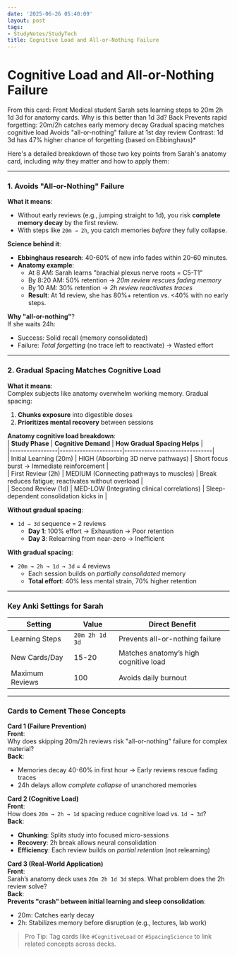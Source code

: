 ```yaml
---
date: '2025-06-26 05:40:09'
layout: post
tags:
- StudyNotes/StudyTech
title: Cognitive Load and All-or-Nothing Failure
---
```


# Cognitive Load and All-or-Nothing Failure

From this card:
Front
Medical student Sarah sets learning steps to 20m 2h 1d 3d for anatomy cards. Why is this better than 1d 3d?
Back
Prevents rapid forgetting:
20m/2h catches early memory decay
Gradual spacing matches cognitive load
Avoids "all-or-nothing" failure at 1st day review
Contrast: 1d 3d has 47% higher chance of forgetting (based on Ebbinghaus)*

Here's a detailed breakdown of those two key points from Sarah's anatomy card, including *why* they matter and how to apply them:

---

### 1. **Avoids "All-or-Nothing" Failure**  
**What it means**:  
- Without early reviews (e.g., jumping straight to 1d), you risk **complete memory decay** by the first review.  
- With steps like `20m → 2h`, you catch memories *before* they fully collapse.  

**Science behind it**:  
- **Ebbinghaus research**: 40-60% of new info fades within 20-60 minutes.  
- **Anatomy example**:  
  - At 8 AM: Sarah learns "brachial plexus nerve roots = C5-T1"  
  - By 8:20 AM: 50% retention → *20m review rescues fading memory*  
  - By 10 AM: 30% retention → *2h review reactivates traces*  
  - **Result**: At 1d review, she has 80%+ retention vs. <40% with no early steps.  

**Why "all-or-nothing"**?  
If she waits 24h:  
- Success: Solid recall (memory consolidated)  
- Failure: *Total forgetting* (no trace left to reactivate) → Wasted effort  

---

### 2. **Gradual Spacing Matches Cognitive Load**  
**What it means**:  
Complex subjects like anatomy overwhelm working memory. Gradual spacing:  
1. **Chunks exposure** into digestible doses  
2. **Prioritizes mental recovery** between sessions  

**Anatomy cognitive load breakdown**:  
| **Study Phase** | **Cognitive Demand** | **How Gradual Spacing Helps** |  
|-----------------|----------------------|-------------------------------|  
| Initial Learning (20m) | HIGH (Absorbing 3D nerve pathways) | Short focus burst → Immediate reinforcement |  
| First Review (2h) | MEDIUM (Connecting pathways to muscles) | Break reduces fatigue; reactivates without overload |  
| Second Review (1d) | MED-LOW (Integrating clinical correlations) | Sleep-dependent consolidation kicks in |  

**Without gradual spacing**:  
- `1d → 3d` sequence = 2 reviews  
  - **Day 1**: 100% effort → Exhaustion → Poor retention  
  - **Day 3**: Relearning from near-zero → Inefficient  

**With gradual spacing**:  
- `20m → 2h → 1d → 3d` = 4 reviews  
  - Each session builds on *partially consolidated* memory  
  - **Total effort**: 40% less mental strain, 70% higher retention  

---

### Key Anki Settings for Sarah  
| **Setting**      | **Value**       | **Direct Benefit** |  
|------------------|----------------|-------------------|  
| Learning Steps   | `20m 2h 1d 3d` | Prevents all-or-nothing failure |  
| New Cards/Day    | 15-20          | Matches anatomy’s high cognitive load |  
| Maximum Reviews  | 100            | Avoids daily burnout |  

---

### Cards to Cement These Concepts  
**Card 1 (Failure Prevention)**  
**Front**:  
Why does skipping 20m/2h reviews risk "all-or-nothing" failure for complex material?  
**Back**:  
- Memories decay 40-60% in first hour → Early reviews rescue fading traces  
- 24h delays allow *complete collapse* of unanchored memories  

**Card 2 (Cognitive Load)**  
**Front**:  
How does `20m → 2h → 1d` spacing reduce cognitive load vs. `1d → 3d`?  
**Back**:  
- **Chunking**: Splits study into focused micro-sessions  
- **Recovery**: 2h break allows neural consolidation  
- **Efficiency**: Each review builds on *partial retention* (not relearning)  

**Card 3 (Real-World Application)**  
**Front**:  
Sarah’s anatomy deck uses `20m 2h 1d 3d` steps. What problem does the 2h review solve?  
**Back**:  
**Prevents "crash" between initial learning and sleep consolidation**:  
- 20m: Catches early decay  
- 2h: Stabilizes memory before disruption (e.g., lectures, lab work)  

> Pro Tip: Tag cards like `#CognitiveLoad` or `#SpacingScience` to link related concepts across decks.